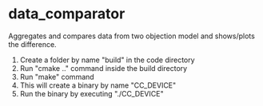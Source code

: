 # data_comparator
Aggregates and compares data from two objection model and shows/plots the difference.
1. Create a folder by name "build" in the code directory
2. Run "cmake .." command inside the build directory
3. Run "make" command
4. This will create a binary by name "CC_DEVICE"
5. Run the binary by executing "./CC_DEVICE"
